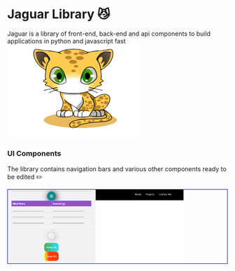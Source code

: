 # Jaguar Library 😼
Jaguar is a library of front-end, back-end and api components
to build applications in python and javascript fast 
<img src="logo.png" style="width: 60%"/>

### UI Components
The library contains navigation bars and various other components ready to be edited ✏️

<div style="display:flex;border: 1px solid blue">
<img src="mycomponents.png" style="width: 40%"/>

<img src="mynav.png" style="width: 40%"/>
</div>